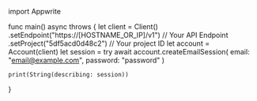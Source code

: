 import Appwrite

func main() async throws {
let client = Client()
.setEndpoint("https://[HOSTNAME_OR_IP]/v1") // Your API Endpoint
.setProject("5df5acd0d48c2") // Your project ID
let account = Account(client)
let session = try await account.createEmailSession(
email: "email@example.com",
password: "password"
)

    print(String(describing: session))

}

